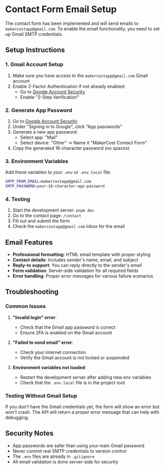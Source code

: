 # Contact Form Email Setup

The contact form has been implemented and will send emails to `makercostapp@gmail.com`. To enable the email functionality, you need to set up Gmail SMTP credentials.

## Setup Instructions

### 1. Gmail Account Setup

1. Make sure you have access to the `makercostapp@gmail.com` Gmail account
2. Enable 2-Factor Authentication if not already enabled:
   - Go to [Google Account Security](https://myaccount.google.com/security)
   - Enable "2-Step Verification"

### 2. Generate App Password

1. Go to [Google Account Security](https://myaccount.google.com/security)
2. Under "Signing in to Google", click "App passwords"
3. Generate a new app password:
   - Select app: "Mail"
   - Select device: "Other" → Name it "MakerCost Contact Form"
4. Copy the generated 16-character password (no spaces)

### 3. Environment Variables

Add these variables to your `.env` or `.env.local` file:

```bash
SMTP_FROM_EMAIL=makercostapp@gmail.com
SMTP_PASSWORD=your-16-character-app-password
```

### 4. Testing

1. Start the development server: `pnpm dev`
2. Go to the contact page: `/contact`
3. Fill out and submit the form
4. Check the `makercostapp@gmail.com` inbox for the email

## Email Features

- **Professional formatting**: HTML email template with proper styling
- **Contact details**: Includes sender's name, email, and subject
- **Reply-to support**: You can reply directly to the sender's email
- **Form validation**: Server-side validation for all required fields
- **Error handling**: Proper error messages for various failure scenarios

## Troubleshooting

### Common Issues

1. **"Invalid login" error**:
   - Check that the Gmail app password is correct
   - Ensure 2FA is enabled on the Gmail account

2. **"Failed to send email" error**:
   - Check your internet connection
   - Verify the Gmail account is not locked or suspended

3. **Environment variables not loaded**:
   - Restart the development server after adding new env variables
   - Check that the `.env.local` file is in the project root

### Testing Without Gmail Setup

If you don't have the Gmail credentials yet, the form will show an error but won't crash. The API will return a proper error message that can help with debugging.

## Security Notes

- App passwords are safer than using your main Gmail password
- Never commit real SMTP credentials to version control
- The `.env` files are already in `.gitignore`
- All email validation is done server-side for security